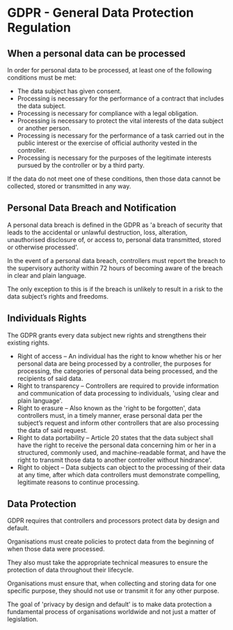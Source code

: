 # GDPR - General Data Protection Regulation

## When a personal data can be processed 

In order for personal data to be processed, at least one of the following conditions must be met:

- The data subject has given consent.
- Processing is necessary for the performance of a contract that includes the data subject.
- Processing is necessary for compliance with a legal obligation.
- Processing is necessary to protect the vital interests of the data subject or another person.
- Processing is necessary for the performance of a task carried out in the public interest or the exercise of official authority vested in the controller.
- Processing is necessary for the purposes of the legitimate interests pursued by the controller or by a third party.

If the data do not meet one of these conditions, then those data cannot be collected, stored or transmitted in any way.

## Personal Data Breach and Notification

A personal data breach is defined in the GDPR as 'a breach of security that leads to the accidental or unlawful destruction, loss, alteration, unauthorised disclosure of, or access to, personal data transmitted, stored or otherwise processed'.

In the event of a personal data breach, controllers must report the breach to the supervisory authority within 72 hours of becoming aware of the breach in clear and plain language.

The only exception to this is if the breach is unlikely to result in a risk to the data subject’s rights and freedoms.

## Individuals Rights

The GDPR grants every data subject new rights and strengthens their existing rights.

- Right of access – An individual has the right to know whether his or her personal data are being processed by a controller, the purposes for processing, the categories of personal data being processed, and the recipients of said data.
- Right to transparency – Controllers are required to provide information and communication of data processing to individuals, 'using clear and plain language'.
- Right to erasure – Also known as the 'right to be forgotten', data controllers must, in a timely manner, erase personal data per the subject’s request and inform other controllers that are also processing the data of said request.
- Right to data portability – Article 20 states that the data subject shall have the right to receive the personal data concerning him or her in a structured, commonly used, and machine-readable format, and have the right to transmit those data to another controller without hindrance'.
- Right to object – Data subjects can object to the processing of their data at any time, after which data controllers must demonstrate compelling, legitimate reasons to continue processing.

## Data Protection

GDPR requires that controllers and processors protect data by design and default.

Organisations must create policies to protect data from the beginning of when those data were processed.

They also must take the appropriate technical measures to ensure the protection of data throughout their lifecycle.

Organisations must ensure that, when collecting and storing data for one specific purpose, they should not use or transmit it for any other purpose.

The goal of 'privacy by design and default' is to make data protection a fundamental process of organisations worldwide and not just a matter of legislation.


